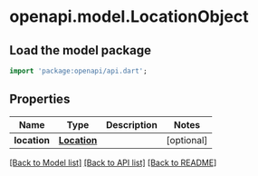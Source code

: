 # openapi.model.LocationObject

## Load the model package
```dart
import 'package:openapi/api.dart';
```

## Properties
Name | Type | Description | Notes
------------ | ------------- | ------------- | -------------
**location** | [**Location**](Location.md) |  | [optional] 

[[Back to Model list]](../README.md#documentation-for-models) [[Back to API list]](../README.md#documentation-for-api-endpoints) [[Back to README]](../README.md)


